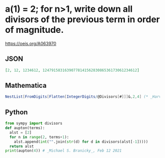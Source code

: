 # a\(1\) \= 2; for n\>1, write down all divisors of the previous term in order of magnitude\.
https://oeis.org/A063970
## JSON
```JSON
[2, 12, 1234612, 1247915831639077814156283086536173061234612]
```
## Mathematica
```Mathematica
NestList[FromDigits[Flatten[IntegerDigits/@Divisors[#]]]&,2,4] (* _Harvey P. Dale_, May 28 2017 *)
```
## Python
```Python
from sympy import divisors
def aupton(terms):
  alst = [2]
  for n in range(2, terms+1):
    alst.append(int("".join(str(d) for d in divisors(alst[-1]))))
  return alst
print(aupton(4)) # _Michael S. Branicky_, Feb 12 2021
```
